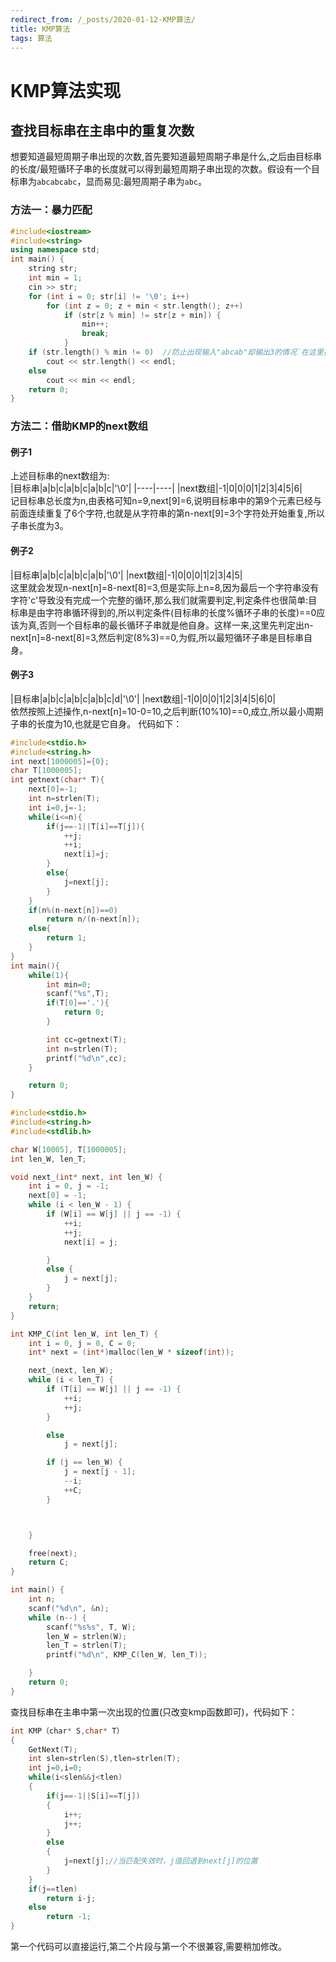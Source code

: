 ```yaml
---
redirect_from: /_posts/2020-01-12-KMP算法/
title: KMP算法
tags: 算法
---
```


# KMP算法实现
## 查找目标串在主串中的重复次数
想要知道最短周期子串出现的次数,首先要知道最短周期子串是什么,之后由目标串的长度/最短循环子串的长度就可以得到最短周期子串出现的次数。假设有一个目标串为``abcabcabc``，显而易见:最短周期子串为``abc``。
### 方法一：暴力匹配
```cpp
#include<iostream>
#include<string>
using namespace std;
int main() { 
    string str;
    int min = 1;
    cin >> str;
    for (int i = 0; str[i] != '\0'; i++) 
        for (int z = 0; z + min < str.length(); z++) 
            if (str[z % min] != str[z + min]) {
                min++;
                break;
            }
    if (str.length() % min != 0)  //防止出现输入"abcab"却输出3的情况`在这里插入一段代码
        cout << str.length() << endl;
    else
        cout << min << endl;
    return 0;
}
```
### 方法二：借助KMP的next数组
#### 例子1
上述目标串的next数组为:  
|目标串|a|b|c|a|b|c|a|b|c|'\0'|
|----|----|
|next数组|-1|0|0|0|1|2|3|4|5|6|  
记目标串总长度为n,由表格可知n=9,next[9]=6,说明目标串中的第9个元素已经与前面连续重复了6个字符,也就是从字符串的第n-next[9]=3个字符处开始重复,所以子串长度为3。
#### 例子2
|目标串|a|b|c|a|b|c|a|b|'\0'|
|next数组|-1|0|0|0|1|2|3|4|5|  
这里就会发现n-next[n]=8-next[8]=3,但是实际上n=8,因为最后一个字符串没有字符'c'导致没有完成一个完整的循环,那么我们就需要判定,判定条件也很简单:目标串是由字符串循环得到的,所以判定条件(目标串的长度%循环子串的长度)==0应该为真,否则一个目标串的最长循环子串就是他自身。这样一来,这里先判定出n-next[n]=8-next[8]=3,然后判定(8%3)==0,为假,所以最短循环子串是目标串自身。
#### 例子3
|目标串|a|b|c|a|b|c|a|b|c|d|'\0'|
|next数组|-1|0|0|0|1|2|3|4|5|6|0|  
依然按照上述操作,n-next[n]=10-0=10,之后判断(10%10)==0,成立,所以最小周期子串的长度为10,也就是它自身。
代码如下：
```c
#include<stdio.h>
#include<string.h>
int next[1000005]={0};
char T[1000005];
int getnext(char* T){
    next[0]=-1;
    int n=strlen(T);
    int i=0,j=-1;
    while(i<=n){
        if(j==-1||T[i]==T[j]){
            ++j;
            ++i;
            next[i]=j;
        }
        else{
            j=next[j];
        }
    }
    if(n%(n-next[n])==0)
        return n/(n-next[n]);
    else{
        return 1;
    }
}
int main(){
    while(1){
        int min=0;
        scanf("%s",T);
        if(T[0]=='.'){
            return 0;
        }

        int cc=getnext(T);
        int n=strlen(T);
        printf("%d\n",cc);
    }

    return 0;
}
```

```c
#include<stdio.h>
#include<string.h>
#include<stdlib.h>

char W[10005], T[1000005];
int len_W, len_T;

void next_(int* next, int len_W) {
	int i = 0, j = -1;
	next[0] = -1;
	while (i < len_W - 1) {
		if (W[i] == W[j] || j == -1) {
			++i;
			++j;
			next[i] = j;

		}
		else {
			j = next[j];
		}
	}
	return;
}

int KMP_C(int len_W, int len_T) {
	int i = 0, j = 0, C = 0;
	int* next = (int*)malloc(len_W * sizeof(int));

	next_(next, len_W);
	while (i < len_T) {
		if (T[i] == W[j] || j == -1) {
			++i;
			++j;
		}

		else
			j = next[j];

		if (j == len_W) {
			j = next[j - 1];
			--i;
			++C;
		}



	}

	free(next);
	return C;
}

int main() {
	int n;
	scanf("%d\n", &n);
	while (n--) {
		scanf("%s%s", T, W);
		len_W = strlen(W);
		len_T = strlen(T);
		printf("%d\n", KMP_C(len_W, len_T));

	}
	return 0;
}
```
查找目标串在主串中第一次出现的位置(只改变kmp函数即可)，代码如下：
```c
int KMP（char* S,char* T）
{
    GetNext(T);
    int slen=strlen(S),tlen=strlen(T);
    int j=0,i=0;
    while(i<slen&&j<tlen)
    {
        if(j==-1||S[i]==T[j])
        {
            i++;
            j++;
        }
        else
        {
            j=next[j];//当匹配失效时，j值回退到next[j]的位置
        }
    }
    if(j==tlen)
        return i-j;
    else
        return -1;
}
```
第一个代码可以直接运行,第二个片段与第一个不很兼容,需要稍加修改。